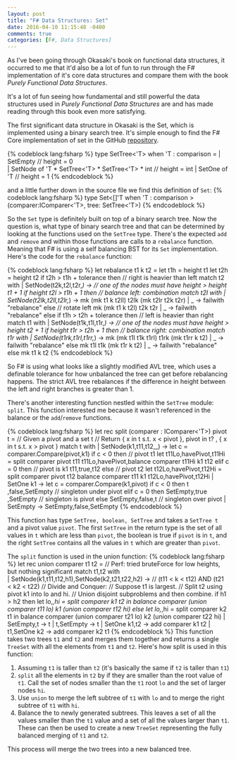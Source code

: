 ```yaml
---
layout: post
title: "F# Data Structures: Set"
date: 2016-04-10 11:15:48 -0400
comments: true
categories: [F#, Data Structures]
---
```


As I've been going through Okasaki's book on functional data structures, it occurred to
me that it'd also be a lot of fun to run through the F# implementation of it's core data
structures and compare them with the book _Purely Functional Data Structures_.

It's a lot of fun seeing how fundamental and still powerful the data structures used in
_Purely Functional Data Structures_ are and has made reading through this book even more
satisfying.


The first significant data structure in Okasaki is the Set, which is implemented using
a binary search tree.  It's simple enough to find the F# Core implementation of set in
the GitHub [repository](https://github.com/fsharp/fsharp/blob/master/src/fsharp/FSharp.Core/set.fs#L17).

<!-- more -->

{% codeblock lang:fsharp %}
type SetTree<'T> when 'T : comparison = 
    | SetEmpty                                          // height = 0   
    | SetNode of 'T * SetTree<'T> *  SetTree<'T> * int    // height = int 
    | SetOne  of 'T                                     // height = 1 
{% endcodeblock %}

and a little further down in the source file we find this definition of `Set`:
{% codeblock lang:fsharp %}
type Set<[<EqualityConditionalOn>]'T when 'T : comparison >(comparer:IComparer<'T>, tree: SetTree<'T>)
{% endcodeblock %}

So the `Set` type is definitely built on top of a binary search tree.  Now the question is,
what type of binary search tree and that can be determined by looking at the functions
used on the `SetTree` type.  There's the expected `add` and `remove` and within those
functions are calls to a `rebalance` function.  Meaning that F# is using a self balancing
BST for its `Set` implementation.  Here's the code for the `rebalance` function:

{% codeblock lang:fsharp %}
let rebalance t1 k t2 =
    let t1h = height t1 
    let t2h = height t2 
    if  t2h > t1h + tolerance then // right is heavier than left 
        match t2 with 
        | SetNode(t2k,t2l,t2r,_) -> 
            // one of the nodes must have height > height t1 + 1 
            if height t2l > t1h + 1 then  // balance left: combination 
                match t2l with 
                | SetNode(t2lk,t2ll,t2lr,_) ->
                    mk (mk t1 k t2ll) t2lk (mk t2lr t2k t2r) 
                | _ -> failwith "rebalance"
            else // rotate left 
                mk (mk t1 k t2l) t2k t2r
        | _ -> failwith "rebalance"
    else
        if  t1h > t2h + tolerance then // left is heavier than right 
            match t1 with 
            | SetNode(t1k,t1l,t1r,_) -> 
                // one of the nodes must have height > height t2 + 1 
                if height t1r > t2h + 1 then 
                    // balance right: combination 
                    match t1r with 
                    | SetNode(t1rk,t1rl,t1rr,_) ->
                        mk (mk t1l t1k t1rl) t1rk (mk t1rr k t2)
                    | _ -> failwith "rebalance"
                else
                    mk t1l t1k (mk t1r k t2)
            | _ -> failwith "rebalance"
        else mk t1 k t2
{% endcodeblock %}

So F# is using what looks like a slightly modified AVL tree, which uses a definable
tolerance for how unbalanced the tree can get before rebalancing happens.  The
strict AVL tree rebalances if the difference in height between the left and right
branches is greater than 1.

There's another interesting function nestled within the `SetTree` module: `split`.
This function interested me because it wasn't referenced in the balance or the
`add`/`remove` functions.

{% codeblock lang:fsharp %}
let rec split (comparer : IComparer<'T>) pivot t =
    // Given a pivot and a set t
    // Return { x in t s.t. x < pivot }, pivot in t? , { x in t s.t. x > pivot } 
    match t with
    | SetNode(k1,t11,t12,_) ->
        let c = comparer.Compare(pivot,k1)
        if   c < 0 then // pivot t1 
            let t11Lo,havePivot,t11Hi = split comparer pivot t11
            t11Lo,havePivot,balance comparer t11Hi k1 t12
        elif c = 0 then // pivot is k1 
            t11,true,t12
        else            // pivot t2 
            let t12Lo,havePivot,t12Hi = split comparer pivot t12
            balance comparer t11 k1 t12Lo,havePivot,t12Hi
    | SetOne k1 ->
        let c = comparer.Compare(k1,pivot)
        if   c < 0 then t       ,false,SetEmpty // singleton under pivot 
        elif c = 0 then SetEmpty,true ,SetEmpty // singleton is    pivot 
        else            SetEmpty,false,t        // singleton over  pivot 
    | SetEmpty  -> 
        SetEmpty,false,SetEmpty
{% endcodeblock %}

This function has type `SetTree, boolean, SetTree` and takes a `SetTree t` and a pivot
value `pivot`.  The first `SetTree` in the return type is the set of all values in `t`
which are less than `pivot`, the boolean is true if `pivot` is in `t`, and the right
`SetTree` contains all the values in `t` which are greater than `pivot`.

The `split` function is used in the union function:
{% codeblock lang:fsharp %}
let rec union comparer t1 t2 =
    // Perf: tried bruteForce for low heights, but nothing significant 
    match t1,t2 with               
    | SetNode(k1,t11,t12,h1),SetNode(k2,t21,t22,h2) -> // (t11 < k < t12) AND (t21 < k2 < t22) 
        // Divide and Conquer:
        //   Suppose t1 is largest.
        //   Split t2 using pivot k1 into lo and hi.
        //   Union disjoint subproblems and then combine. 
        if h1 > h2 then
          let lo,_,hi = split comparer k1 t2 in
          balance comparer (union comparer t11 lo) k1 (union comparer t12 hi)
        else
          let lo,_,hi = split comparer k2 t1 in
          balance comparer (union comparer t21 lo) k2 (union comparer t22 hi)
    | SetEmpty,t -> t
    | t,SetEmpty -> t
    | SetOne k1,t2 -> add comparer k1 t2
    | t1,SetOne k2 -> add comparer k2 t1
{% endcodeblock %}
This function takes two trees `t1` and `t2` and merges them together and returns a
single `TreeSet` with all the elements from `t1` and `t2`.  Here's how split is used
in this function:

1.  Assuming `t1` is taller than `t2` (it's basically the same if `t2` is taller than
`t1`)
1.  `split` all the elements in `t2` by if they are smaller than the root value of `t1`.
Call the set of nodes smaller than the `t1` root `lo` and the set of larger nodes `hi`.
1.  Use `union` to merge the left subtree of `t1` with `lo` and to merge the right subtree
of `t1` with `hi`.
1.  Balance the to newly generated subtrees.  This leaves a set of all the values smaller
than the `t1` value and a set of all the values larger than `t1`.  These can then be used
to create a new `TreeSet` representing the fully balanced merging of `t1` and `t2`.

This process will merge the two trees into a new balanced tree.
